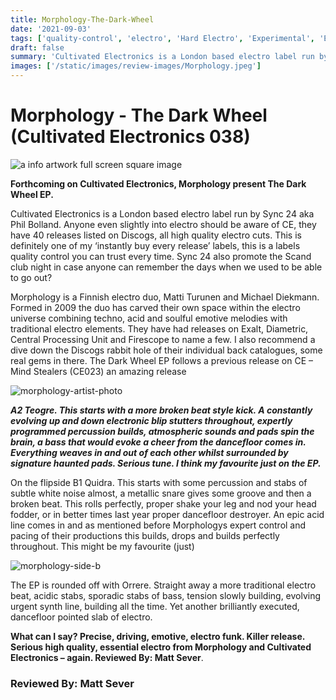 ```yaml
---
title: Morphology-The-Dark-Wheel
date: '2021-09-03'
tags: ['quality-control', 'electro', 'Hard Electro', 'Experimental', 'Electronic']
draft: false
summary: 'Cultivated Electronics is a London based electro label run by Sync 24 aka Phil Bolland. Anyone even slightly into electro should be aware of CE, they have 40 releases listed on Discogs, all high quality electro cuts.'
images: ['/static/images/review-images/Morphology.jpeg']
---
```


# Morphology - The Dark Wheel (Cultivated Electronics 038)

<div className="my-1 px-2 phone: w-full desktop: overflow-hidden xl:my-1 xl:px-2 xl:w-1/2">
  <Image
    alt="a info artwork full screen square image"
    src="/static/images/review-images/Morphology.jpeg"
    width={700}
    height={700}
  />
</div>

**Forthcoming on Cultivated Electronics, Morphology present The Dark Wheel EP.**

Cultivated Electronics is a London based electro label run by Sync 24 aka Phil Bolland. Anyone even slightly into electro should be aware of CE, they have 40 releases listed on Discogs, all high quality electro cuts. This is definitely one of my ‘instantly buy every release’ labels, this is a labels quality control you can trust every time. Sync 24 also promote the Scand club night in case anyone can remember the days when we used to be able to go out?

Morphology is a Finnish electro duo, Matti Turunen and Michael Diekmann. Formed in 2009 the duo has carved their own space within the electro universe combining techno, acid and soulful emotive melodies with traditional electro elements. They have had releases on Exalt, Diametric, Central Processing Unit and Firescope to name a few. I also recommend a dive down the Discogs rabbit hole of their individual back catalogues, some real gems in there. The Dark Wheel EP follows a previous release on CE – Mind Stealers (CE023) an amazing release

<div className="w-1/2 my-1 p-4 float-right phone:w-full overflow-hidden">
  <Image
    alt="morphology-artist-photo"
    src="/static/images/review-images/Morphology-photo.jpg"
    width={700}
    height={700}
  />
</div>

**_A2 Teogre. This starts with a more broken beat style kick. A constantly evolving up and down electronic blip stutters throughout, expertly programmed percussion builds, atmospheric sounds and pads spin the brain, a bass that would evoke a cheer from the dancefloor comes in. Everything weaves in and out of each other whilst surrounded by signature haunted pads. Serious tune. I think my favourite just on the EP._**

On the flipside B1 Quidra. This starts with some percussion and stabs of subtle white noise almost, a metallic snare gives some groove and then a broken beat. This rolls perfectly, proper shake your leg and nod your head fodder, or in better times last year proper dancefloor destroyer. An epic acid line comes in and as mentioned before Morphologys expert control and pacing of their productions this builds, drops and builds perfectly throughout. This might be my favourite (just)

<div className="xl:w-full">
<Image
    alt="morphology-side-b"
    src="/static/images/review-images/Morphology-label-pic2.jpeg"
    width={700}
    height={700}/>
</div>

The EP is rounded off with Orrere. Straight away a more traditional electro beat, acidic stabs, sporadic stabs of bass, tension slowly building, evolving urgent synth line, building all the time. Yet another brilliantly executed, dancefloor pointed slab of electro.

**What can I say? Precise, driving, emotive, electro funk. Killer release. Serious high quality, essential electro from Morphology and Cultivated Electronics – again.
Reviewed By: Matt Sever**.

### Reviewed By: Matt Sever
